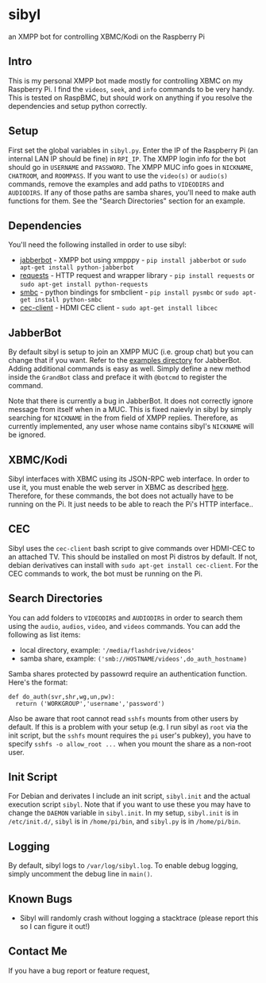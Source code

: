 # sibyl
an XMPP bot for controlling XBMC/Kodi on the Raspberry Pi

## Intro
This is my personal XMPP bot made mostly for controlling XBMC on my Raspberry Pi. I find the `videos`, `seek`, and `info` commands to be very handy. This is tested on RaspBMC, but should work on anything if you resolve the dependencies and setup python correctly.

## Setup
First set the global variables in `sibyl.py`. Enter the IP of the Raspberry Pi (an internal LAN IP should be fine) in `RPI_IP`. The XMPP login info for the bot should go in `USERNAME` and `PASSWORD`. The XMPP MUC info goes in `NICKNAME`, `CHATROOM`, and `ROOMPASS`. If you want to use the `video(s)` or `audio(s)` commands, remove the examples and add paths to `VIDEODIRS` and `AUDIODIRS`. If any of those paths are samba shares, you'll need to make auth functions for them. See the "Search Directories" section for an example.

## Dependencies
You'll need the following installed in order to use sibyl:
 - [jabberbot][1] - XMPP bot using xmpppy - `pip install jabberbot` or `sudo apt-get install python-jabberbot`
 - [requests][2] - HTTP request and wrapper library - `pip install requests` or `sudo apt-get install python-requests`
 - [smbc][3] - python bindings for smbclient - `pip install pysmbc` or `sudo apt-get install python-smbc`
 - [cec-client][4] - HDMI CEC client - `sudo apt-get install libcec`

## JabberBot
By default sibyl is setup to join an XMPP MUC (i.e. group chat) but you can change that if you want. Refer to the [examples directory][5] for JabberBot. Adding additional commands is easy as well. Simply define a new method inside the `GrandBot` class and preface it with `@botcmd` to register the command.

Note that there is currently a bug in JabberBot. It does not correctly ignore message from itself when in a MUC. This is fixed naievly in sibyl by simply searching for `NICKNAME` in the from field of XMPP replies. Therefore, as currently implemented, any user whose name contains sibyl's `NICKNAME` will be ignored.

## XBMC/Kodi
Sibyl interfaces with XBMC using its JSON-RPC web interface. In order to use it, you must enable the web server in XBMC as described [here][6]. Therefore, for these commands, the bot does not actually have to be running on the Pi. It just needs to be able to reach the Pi's HTTP interface..

## CEC
Sibyl uses the `cec-client` bash script to give commands over HDMI-CEC to an attached TV. This should be installed on most Pi distros by default. If not, debian derivatives can install with `sudo apt-get install cec-client`. For the CEC commands to work, the bot must be running on the Pi.

## Search Directories
You can add folders to `VIDEODIRS` and `AUDIODIRS` in order to search them using the `audio`, `audios`, `video`, and `videos` commands. You can add the following as list items:
  - local directory, example: `'/media/flashdrive/videos'`
  - samba share, example: `('smb://HOSTNAME/videos',do_auth_hostname)`

Samba shares protected by passowrd require an authentication function. Here's the format:

    def do_auth(svr,shr,wg,un,pw):
      return ('WORKGROUP','username','password')

Also be aware that root cannot read `sshfs` mounts from other users by default. If this is a problem with your setup (e.g. I run sibyl as `root` via the init script, but the `sshfs` mount requires the `pi` user's pubkey), you have to specify `sshfs -o allow_root ...` when you mount the share as a non-root user.

## Init Script
For Debian and derivates I include an init script, `sibyl.init` and the actual execution script `sibyl`. Note that if you want to use these you may have to change the `DAEMON` variable in `sibyl.init`. In my setup, `sibyl.init` is in `/etc/init.d/`, `sibyl` is in `/home/pi/bin`, and `sibyl.py` is in `/home/pi/bin`.

## Logging
By default, sibyl logs to `/var/log/sibyl.log`. To enable debug logging, simply uncomment the debug line in `main()`.

## Known Bugs
 - Sibyl will randomly crash without logging a stacktrace (please report this so I can figure it out!)

## Contact Me
If you have a bug report or feature request, 

 [1]: https://thp.io/2007/python-jabberbot/
 [2]: http://docs.python-requests.org/en/latest/
 [3]: http://cyberelk.net/tim/software/pysmbc/
 [4]: http://libcec.pulse-eight.com/
 [5]: https://github.com/antont/pythonjabberbot/tree/master/examples
 [6]: http://kodi.wiki/view/Webserver#Enabling_the_webserver
